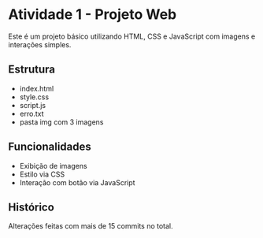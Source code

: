 # Atividade 1 - Projeto Web

Este é um projeto básico utilizando HTML, CSS e JavaScript com imagens e interações simples.

## Estrutura
- index.html
- style.css
- script.js
- erro.txt
- pasta img com 3 imagens

## Funcionalidades
- Exibição de imagens
- Estilo via CSS
- Interação com botão via JavaScript

## Histórico
Alterações feitas com mais de 15 commits no total.
